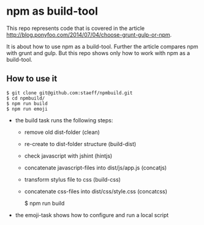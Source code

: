 # npm as build-tool

This repo represents code that is covered in the article http://blog.ponyfoo.com/2014/07/04/choose-grunt-gulp-or-npm.

It is about how to use npm as a build-tool. Further the article compares npm with grunt and gulp. But this repo shows
only how to work with npm as a build-tool.

## How to use it
    
    $ git clone git@github.com:staeff/npmbuild.git
    $ cd npmbuild/
    $ npm run build
    $ npm run emoji


* the build task runs the following steps:
  * remove old dist-folder (clean)
  * re-create to dist-folder structure (build-dist)
  * check javascript with jshint (hintjs)
  * concatenate javascript-files into dist/js/app.js (concatjs)
  * transform stylus file to css (build-css)
  * concatenate css-files into dist/css/style.css (concatcss)

    
    $ npm run build

* the emoji-task shows how to configure and run a local script
